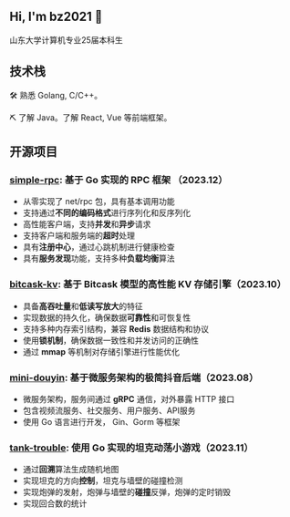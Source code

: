 ## Hi, I'm bz2021 👋

山东大学计算机专业25届本科生

## 技术栈

🛠 熟悉 Golang, C/C++。

⛏ 了解 Java。了解 React, Vue 等前端框架。

## 开源项目

### [simple-rpc](https://github.com/bz-2021/simple-rpc): 基于 Go 实现的 RPC 框架 （2023.12）

- 从零实现了 net/rpc 包，具有基本调用功能
- 支持通过**不同的编码格式**进行序列化和反序列化
- 高性能客户端，支持**并发**和**异步**请求
- 支持客户端和服务端的**超时**处理
- 具有**注册中心**，通过心跳机制进行健康检查
- 具有**服务发现**功能，支持多种**负载均衡**算法

### [bitcask-kv](https://github.com/bz-2021/kv-go): 基于 Bitcask 模型的高性能 KV 存储引擎（2023.10）

- 具备**高吞吐量**和**低读写放大**的特征
- 实现数据的持久化，确保数据**可靠性**和可恢复性
- 支持多种内存索引结构，兼容 **Redis** 数据结构和协议
- 使用**锁机制**，确保数据一致性和并发访问的正确性
- 通过 **mmap** 等机制对存储引擎进行性能优化

### [mini-douyin](https://github.com/bz-2021/mini_douyin): 基于微服务架构的极简抖音后端（2023.08）

- 微服务架构，服务间通过 **gRPC** 通信，对外暴露 HTTP 接口
- 包含视频流服务、社交服务、用户服务、API服务
- 使用 Go 语言进行开发， Gin、Gorm 等框架

### [tank-trouble](https://github.com/bz-2021/tank_trouble_go): 使用 Go 实现的坦克动荡小游戏（2023.11）

- 通过**回溯**算法生成随机地图
- 实现坦克的方向**控制**，坦克与墙壁的碰撞检测
- 实现炮弹的发射，炮弹与墙壁的**碰撞**反弹，炮弹的定时销毁
- 实现回合数的统计

